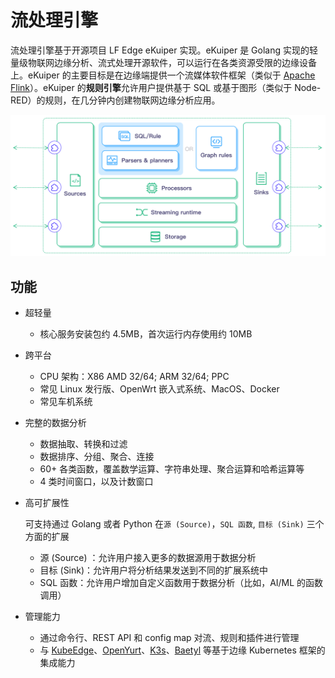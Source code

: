 # 流处理引擎

流处理引擎基于开源项目 LF Edge eKuiper 实现。eKuiper 是 Golang 实现的轻量级物联网边缘分析、流式处理开源软件，可以运行在各类资源受限的边缘设备上。eKuiper 的主要目标是在边缘端提供一个流媒体软件框架（类似于 [Apache Flink](https://flink.apache.org)）。eKuiper 的**规则引擎**允许用户提供基于 SQL 或基于图形（类似于 Node-RED）的规则，在几分钟内创建物联网边缘分析应用。

![arch](./_assets/arch.png)

## 功能

- 超轻量

  - 核心服务安装包约 4.5MB，首次运行内存使用约 10MB

- 跨平台

  - CPU 架构：X86 AMD 32/64; ARM 32/64; PPC
  - 常见 Linux 发行版、OpenWrt 嵌入式系统、MacOS、Docker
  - 常见车机系统

- 完整的数据分析

  - 数据抽取、转换和过滤
  - 数据排序、分组、聚合、连接
  - 60+ 各类函数，覆盖数学运算、字符串处理、聚合运算和哈希运算等
  - 4 类时间窗口，以及计数窗口

- 高可扩展性

  可支持通过 Golang 或者 Python 在``源 (Source)``，``SQL 函数``, ``目标 (Sink)`` 三个方面的扩展

  - 源 (Source) ：允许用户接入更多的数据源用于数据分析
  - 目标 (Sink)：允许用户将分析结果发送到不同的扩展系统中
  - SQL 函数：允许用户增加自定义函数用于数据分析（比如，AI/ML 的函数调用）

- 管理能力
  - 通过命令行、REST API 和 config map 对流、规则和插件进行管理
  - 与 [KubeEdge](https://github.com/kubeedge/kubeedge)、[OpenYurt](https://openyurt.io/)、[K3s](https://github.com/rancher/k3s)、[Baetyl](https://github.com/baetyl/baetyl) 等基于边缘 Kubernetes 框架的集成能力